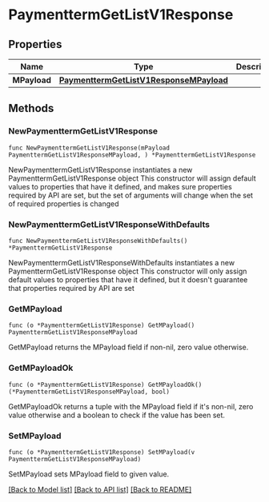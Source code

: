 # PaymenttermGetListV1Response

## Properties

Name | Type | Description | Notes
------------ | ------------- | ------------- | -------------
**MPayload** | [**PaymenttermGetListV1ResponseMPayload**](PaymenttermGetListV1ResponseMPayload.md) |  | 

## Methods

### NewPaymenttermGetListV1Response

`func NewPaymenttermGetListV1Response(mPayload PaymenttermGetListV1ResponseMPayload, ) *PaymenttermGetListV1Response`

NewPaymenttermGetListV1Response instantiates a new PaymenttermGetListV1Response object
This constructor will assign default values to properties that have it defined,
and makes sure properties required by API are set, but the set of arguments
will change when the set of required properties is changed

### NewPaymenttermGetListV1ResponseWithDefaults

`func NewPaymenttermGetListV1ResponseWithDefaults() *PaymenttermGetListV1Response`

NewPaymenttermGetListV1ResponseWithDefaults instantiates a new PaymenttermGetListV1Response object
This constructor will only assign default values to properties that have it defined,
but it doesn't guarantee that properties required by API are set

### GetMPayload

`func (o *PaymenttermGetListV1Response) GetMPayload() PaymenttermGetListV1ResponseMPayload`

GetMPayload returns the MPayload field if non-nil, zero value otherwise.

### GetMPayloadOk

`func (o *PaymenttermGetListV1Response) GetMPayloadOk() (*PaymenttermGetListV1ResponseMPayload, bool)`

GetMPayloadOk returns a tuple with the MPayload field if it's non-nil, zero value otherwise
and a boolean to check if the value has been set.

### SetMPayload

`func (o *PaymenttermGetListV1Response) SetMPayload(v PaymenttermGetListV1ResponseMPayload)`

SetMPayload sets MPayload field to given value.



[[Back to Model list]](../README.md#documentation-for-models) [[Back to API list]](../README.md#documentation-for-api-endpoints) [[Back to README]](../README.md)


